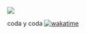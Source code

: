 <img src="https://~" onerror="alert(1)">

coda y coda
[![wakatime](https://wakatime.com/badge/user/b335e537-e357-473c-946e-f4da6f936036.svg)](https://wakatime.com/@b335e537-e357-473c-946e-f4da6f936036)
